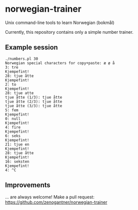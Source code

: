 norwegian-trainer
=================

Unix command-line tools to learn Norwegian (bokmål)


Currently, this repository contains only a simple number trainer.


Example session
---------------

	./numbers.pl 30
	Norwegian special characters for copy+paste: æ ø̣ å
	3: tre
	Kjempefint!
	28: tjue åtte
	Kjempefint!
	2: to
	Kjempefint!
	28: tjue atte
	tjue åtte (1/3): tjue åtte
	tjue åtte (2/3): tjue åtte
	tjue åtte (3/3): tjue åtte
	5: fem
	Kjempefint!
	0: null
	Kjempefint!
	4: fire
	Kjempefint!
	6: seks
	Kjempefint!
	21: tjue en
	Kjempefint!
	28: tjue åtte
	Kjempefint!
	16: seksten
	Kjempefint!
	4: ^C


Improvements
------------

... are always welcome!
Make a pull request: https://github.com/zenogantner/norwegian-trainer


